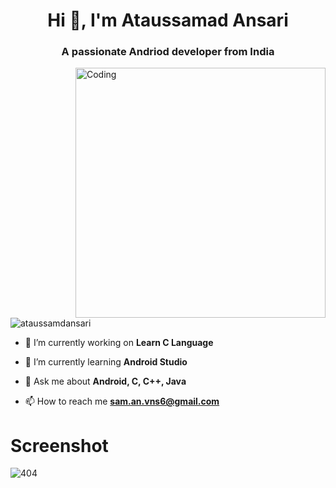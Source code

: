 <h1 align="center">Hi 👋, I'm Ataussamad Ansari</h1>
<h3 align="center">A passionate Andriod developer from India</h3>
<img align="right" alt="Coding" width="400" src="https://cdn.dribbble.com/users/1162077/screenshots/3848914/programmer.gif">

<p align="left"> <img src="https://komarev.com/ghpvc/?username=ataussamdansari&label=Profile%20views&color=0e75b6&style=flat" alt="ataussamdansari" /> </p>

- 🔭 I’m currently working on **Learn C Language**

- 🌱 I’m currently learning **Android Studio**

- 💬 Ask me about **Android, C, C++, Java**

- 📫 How to reach me **sam.an.vns6@gmail.com**

<h1>Screenshot</h1>

<img src="https://github.com/samad885/Tic-Tac-Game/blob/master/app/src/main/res/drawable/screenshot2.jpg" alt="404">
